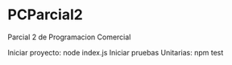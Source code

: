 # PCParcial2
Parcial 2 de Programacion Comercial

Iniciar proyecto: node index.js
Iniciar pruebas Unitarias: npm test

